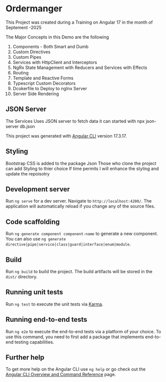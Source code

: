 # Ordermanger

This Project was created during a Training on Angular 17 in the month of Septement -2025

The Major Concepts in this Demo are the  following  

1) Components - Both Smart and Dumb
2) Custom Directives
3) Custom Pipes
4) Services with HttpClient and Interceptors
5) NgRx State Management with Reducers and Services with Effects
6) Routing
7) Template and Reactive Forms
8) Typescript Custom Decorators
9) Dcokerfile to Deploy to ngInx Server
10) Server Side Rendering 

## JSON Server

The Services Uses JSON server to fetch data it can started with npx json-server db.json 

This project was generated with [Angular CLI](https://github.com/angular/angular-cli) version 17.3.17.

## Styling

Bootstrap CSS is added to the package Json 
Those who clone the project can add Styling to thier choice
If time permits I will enhance the styling and update the repoisotry

## Development server

Run `ng serve` for a dev server. Navigate to `http://localhost:4200/`. The application will automatically reload if you change any of the source files.

## Code scaffolding

Run `ng generate component component-name` to generate a new component. You can also use `ng generate directive|pipe|service|class|guard|interface|enum|module`.

## Build

Run `ng build` to build the project. The build artifacts will be stored in the `dist/` directory.

## Running unit tests

Run `ng test` to execute the unit tests via [Karma](https://karma-runner.github.io).

## Running end-to-end tests

Run `ng e2e` to execute the end-to-end tests via a platform of your choice. To use this command, you need to first add a package that implements end-to-end testing capabilities.

## Further help

To get more help on the Angular CLI use `ng help` or go check out the [Angular CLI Overview and Command Reference](https://angular.io/cli) page.
